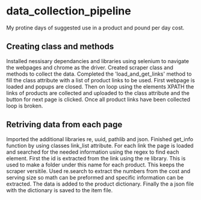# data_collection_pipeline

My protine days of suggested use in a product and pound per day cost. 

## Creating class and methods

Installed nessisary dependancies and libraries using selenium to navigate the webpages and chrome as the driver. Created scraper class and methods to collect the data. Completed the 'load_and_get_links' method to fill the class attribute with a list of product links to be used. First webpage is loaded and popups are closed. Then on loop using the elements XPATH the links of products are collected and uploaded to the class attribute and the button for next page is clicked. Once all product links have been collected loop is broken. 

## Retriving data from each page

Imported the additional libraries re, uuid, pathlib and json. Finished get_info function by using classes link_list attribute. For each link the page is loaded and searched for the needed information using the regex to find each element. First the id is extracted from the link using the re library. This is used to make a folder under this name for each product. This keeps the scraper versitile. Used re.search to extract the numbers from the cost and serving size so math can be preformed and specific information can be extracted. The data is added to the product dictionary. Finally the a json file with the dictionary is saved to the item file. 
